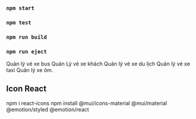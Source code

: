 

### `npm start`


### `npm test`

### `npm run build`


### `npm run eject`






Quản lý vé xe bus
Quản Lý vé xe khách 
Quản lý vé xe du lịch
Quản lý vé xe taxi
Quản lý xe ôm.

## Icon React
npm i react-icons
npm install @mui/icons-material @mui/material @emotion/styled @emotion/react


